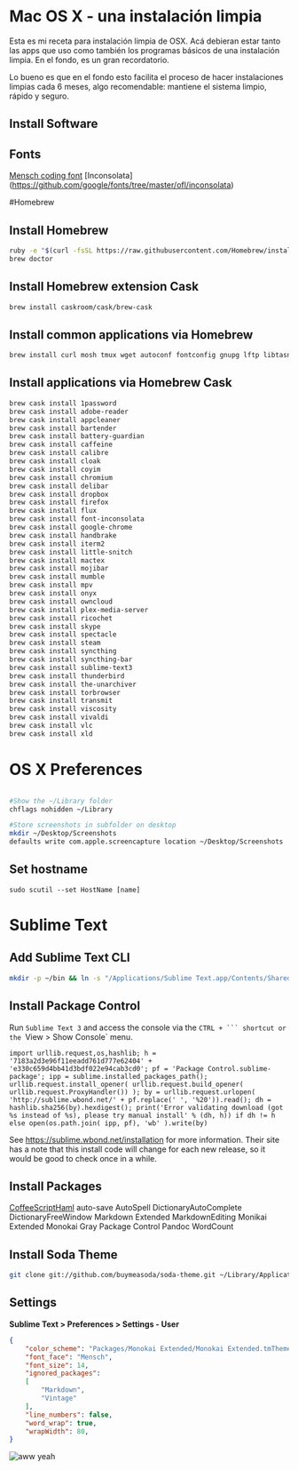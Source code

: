 # Mac OS X - una instalación limpia 

Esta es mi receta para instalación limpia de OSX. Acá debieran estar tanto las apps que uso como también los programas básicos de una instalación limpia. En el fondo, es un gran recordatorio.

Lo bueno es que en el fondo esto facilita el proceso de hacer instalaciones limpias cada 6 meses, algo recomendable: mantiene el sistema limpio, rápido y seguro. 

## Install Software

Fonts
-----
[Mensch coding font](http://robey.lag.net/2010/06/21/mensch-font.html)
[Inconsolata] (https://github.com/google/fonts/tree/master/ofl/inconsolata)

#Homebrew

## Install Homebrew
```bash
ruby -e "$(curl -fsSL https://raw.githubusercontent.com/Homebrew/install/master/install)"
brew doctor
```

## Install Homebrew extension Cask
```bash
brew install caskroom/cask/brew-cask
```

## Install common applications via Homebrew
```bash
brew install curl mosh tmux wget autoconf fontconfig gnupg lftp libtasn1 mutt-patched pkg-config tmux xapian automake freetype gnupg2 libassuan libtiff nagios protobuf tokyo-cabinet xvid bitlbee gd gnutls libevent libusb nagios-plugins pth tor xz bmon gdbm gpg-agent libffi libusb-compat nettle python tree youtube-dl brew-cask gettext gpgme libgcrypt libvo-aacenc notmuch readline urlview dirmngr glib irssi libgpg-error mobile-shell openssl s-lang vim ffmpeg gmime jpeg libksba multimarkdown pcre sqlite wget fish gmp lame libpng mutt pinentry talloc x264
```

## Install applications via Homebrew Cask
```bash
brew cask install 1password
brew cask install adobe-reader
brew cask install appcleaner
brew cask install bartender
brew cask install battery-guardian
brew cask install caffeine
brew cask install calibre
brew cask install cloak
brew cask install coyim
brew cask install chromium
brew cask install delibar
brew cask install dropbox
brew cask install firefox
brew cask install flux
brew cask install font-inconsolata
brew cask install google-chrome
brew cask install handbrake
brew cask install iterm2
brew cask install little-snitch
brew cask install mactex
brew cask install mojibar
brew cask install mumble
brew cask install mpv
brew cask install onyx
brew cask install owncloud
brew cask install plex-media-server
brew cask install ricochet
brew cask install skype
brew cask install spectacle
brew cask install steam
brew cask install syncthing
brew cask install syncthing-bar
brew cask install sublime-text3
brew cask install thunderbird  
brew cask install the-unarchiver
brew cask install torbrowser
brew cask install transmit
brew cask install viscosity
brew cask install vivaldi
brew cask install vlc
brew cask install xld
```

# OS X Preferences

```bash

#Show the ~/Library folder
chflags nohidden ~/Library

#Store screenshots in subfolder on desktop
mkdir ~/Desktop/Screenshots
defaults write com.apple.screencapture location ~/Desktop/Screenshots
```

Set hostname
------------
`sudo scutil --set HostName [name]`

# Sublime Text

Add Sublime Text CLI
--------------------

```bash
mkdir -p ~/bin && ln -s "/Applications/Sublime Text.app/Contents/SharedSupport/bin/subl" ~/bin/subl
```

Install Package Control
-----------------------

Run `Sublime Text 3` and access the console via the `CTRL + ``` shortcut or the `View > Show Console` menu.

```
import urllib.request,os,hashlib; h = '7183a2d3e96f11eeadd761d777e62404' + 'e330c659d4bb41d3bdf022e94cab3cd0'; pf = 'Package Control.sublime-package'; ipp = sublime.installed_packages_path(); urllib.request.install_opener( urllib.request.build_opener( urllib.request.ProxyHandler()) ); by = urllib.request.urlopen( 'http://sublime.wbond.net/' + pf.replace(' ', '%20')).read(); dh = hashlib.sha256(by).hexdigest(); print('Error validating download (got %s instead of %s), please try manual install' % (dh, h)) if dh != h else open(os.path.join( ipp, pf), 'wb' ).write(by)
```

See https://sublime.wbond.net/installation for more information. Their site has a note that this install code will change for each new release, so it would be good to check once in a while.

Install Packages
----------------
[CoffeeScriptHaml](https://github.com/jisaacks/CoffeeScriptHaml)
auto-save
AutoSpell
DictionaryAutoComplete
DictionaryFreeWindow
Markdown Extended
MarkdownEditing
Monikai Extended
Monokai Gray
Package Control
Pandoc
WordCount

Install Soda Theme
----------------------
```bash
git clone git://github.com/buymeasoda/soda-theme.git ~/Library/Application\ Support/Sublime\ Text\ 2/Packages/Theme\ -\ Soda
```

Settings
--------

**Sublime Text > Preferences > Settings - User**

```json
{
    "color_scheme": "Packages/Monokai Extended/Monokai Extended.tmTheme",
    "font_face": "Mensch",
    "font_size": 14,
    "ignored_packages":
    [
        "Markdown",
        "Vintage"
    ],
    "line_numbers": false,
    "word_wrap": true,
    "wrapWidth": 80,
}

```


![aww yeah](http://i.imgur.com/AmFax.gif)
